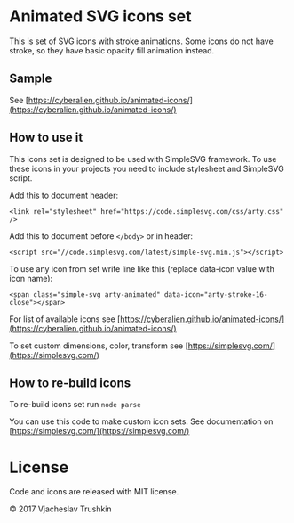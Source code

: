 # Animated SVG icons set

This is set of SVG icons with stroke animations.
Some icons do not have stroke, so they have basic opacity fill animation instead.


## Sample

See [https://cyberalien.github.io/animated-icons/](https://cyberalien.github.io/animated-icons/)


## How to use it

This icons set is designed to be used with SimpleSVG framework.
To use these icons in your projects you need to include stylesheet and SimpleSVG script.

Add this to document header:

    <link rel="stylesheet" href="https://code.simplesvg.com/css/arty.css" />
    
Add this to document before ```</body>``` or in header:

    <script src="//code.simplesvg.com/latest/simple-svg.min.js"></script>
    
To use any icon from set write line like this (replace data-icon value with icon name):

    <span class="simple-svg arty-animated" data-icon="arty-stroke-16-close"></span>

For list of available icons see [https://cyberalien.github.io/animated-icons/](https://cyberalien.github.io/animated-icons/)

To set custom dimensions, color, transform see [https://simplesvg.com/](https://simplesvg.com/)


## How to re-build icons

To re-build icons set run ```node parse```

You can use this code to make custom icon sets. See documentation on [https://simplesvg.com/](https://simplesvg.com/)


# License

Code and icons are released with MIT license.

© 2017 Vjacheslav Trushkin
